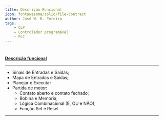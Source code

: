 ```yaml
---
title: Descrição Funcional
icon: fontawesome/solid/file-contract
author: José W. R. Pereira
tags:
    - CLP
    - Controlador programável
    - PLC
---
```


#

**[Descrição funcional](../slides/aula03-descricao_funcional.pdf)**

---

- Sinais de Entradas e Saídas;
- Mapa de Entradas e Saídas;
- Planejar e Executar
- Partida de motor:
    - Contato aberto e contato fechado;
    - Bobina e Memória;
    - Lógica Combinacional (E, OU e NÃO);
    - Função Set e Reset

---
